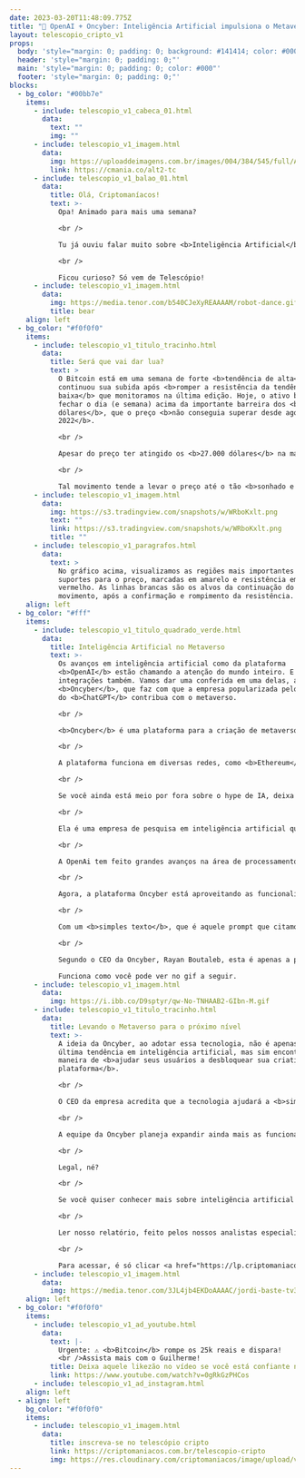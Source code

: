 ```yaml
---
date: 2023-03-20T11:48:09.775Z
title: "🤖 OpenAI + Oncyber: Inteligência Artificial impulsiona o Metaverso! 🤖"
layout: telescopio_cripto_v1
props:
  body: 'style="margin: 0; padding: 0; background: #141414; color: #000"'
  header: 'style="margin: 0; padding: 0;"'
  main: 'style="margin: 0; padding: 0; color: #000"'
  footer: 'style="margin: 0; padding: 0;"'
blocks:
  - bg_color: "#00bb7e"
    items:
      - include: telescopio_v1_cabeca_01.html
        data:
          text: ""
          img: ""
      - include: telescopio_v1_imagem.html
        data:
          img: https://uploaddeimagens.com.br/images/004/384/545/full/Altseason_Newsletter_final.png?1678449695
          link: https://cmania.co/alt2-tc
      - include: telescopio_v1_balao_01.html
        data:
          title: Olá, Criptomaníacos!
          text: >-
            Opa! Animado para mais uma semana?

            <br /> 

            Tu já ouviu falar muito sobre <b>Inteligência Artificial</b>, mas hoje eu trago algo que deve ser novo para você: o uso de IA em <b>Metaversos</b>.

            <br /> 

            Ficou curioso? Só vem de Telescópio!
      - include: telescopio_v1_imagem.html
        data:
          img: https://media.tenor.com/b540CJeXyREAAAAM/robot-dance.gif
          title: bear
    align: left
  - bg_color: "#f0f0f0"
    items:
      - include: telescopio_v1_titulo_tracinho.html
        data:
          title: Será que vai dar lua?
          text: >
            O Bitcoin está em uma semana de forte <b>tendência de alta</b> e
            continuou sua subida após <b>romper a resistência da tendência de
            baixa</b> que monitoramos na última edição. Hoje, o ativo briga para
            fechar o dia (e semana) acima da importante barreira dos <b>25.300
            dólares</b>, que o preço <b>não conseguia superar desde agosto de
            2022</b>. 

            <br /> 

            Apesar do preço ter atingido os <b>27.000 dólares</b> na manhã desta sexta-feira, vale ressaltar que ainda é importante uma confirmação de rompimento com o fechamento do gráfico diário de hoje, e o semanal, acima desse patamar para termos uma confirmação de rompimento. 

            <br /> 

            Tal movimento tende a levar o preço até o tão <b>sonhado e esperado 30k</b>. Por outro lado, se essa confirmação não acontecer e tivermos um sinal de <b>rompimento falso</b>, veremos um forte <b>movimento vendedor</b>. 
      - include: telescopio_v1_imagem.html
        data:
          img: https://s3.tradingview.com/snapshots/w/WRboKxlt.png
          text: ""
          link: https://s3.tradingview.com/snapshots/w/WRboKxlt.png
          title: ""
      - include: telescopio_v1_paragrafos.html
        data:
          text: >
            No gráfico acima, visualizamos as regiões mais importantes de
            suportes para o preço, marcadas em amarelo e resistência em
            vermelho. As linhas brancas são os alvos da continuação do
            movimento, após a confirmação e rompimento da resistência.
    align: left
  - bg_color: "#fff"
    items:
      - include: telescopio_v1_titulo_quadrado_verde.html
        data:
          title: Inteligência Artificial no Metaverso
          text: >-
            Os avanços em inteligência artificial como da plataforma
            <b>OpenAI</b> estão chamando a atenção do mundo inteiro. E suas
            integrações também. Vamos dar uma conferida em uma delas, a
            <b>Oncyber</b>, que faz com que a empresa popularizada pelo serviço
            do <b>ChatGPT</b> contribua com o metaverso.

            <br />

            <b>Oncyber</b> é uma plataforma para a criação de metaversos que permite exibir seus <b>NFTs</b> em experiências 3D totalmente inovadoras. O serviço alega ser a maneira mais fácil para artistas e colecionadores mostrarem seus ativos digitais (NFTs) em experiências <b>totalmente imersivas</b> (3D/VR), gratuitamente. 

            <br />

            A plataforma funciona em diversas redes, como <b>Ethereum</b> e <b>Solana</b> e não possui várias coleções de NFTs à venda. A empresa preferiu construir <b>infraestrutura</b> para que os seus usuários pudessem criar seus ambientes próprios.

            <br />

            Se você ainda está meio por fora sobre o hype de IA, deixa eu te apresentar a OpenAI…

            <br />

            Ela é uma empresa de pesquisa em inteligência artificial que tem como objetivo desenvolver e promover tecnologias amigáveis de IA que possam ser amplamente <b>utilizadas para beneficiar a humanidade</b>. 

            <br />

            A OpenAi tem feito grandes avanços na área de processamento de <b>linguagem natural</b> com seu modelo GPT (Generative Pretrained Transformer), que é capaz de <b>gerar texto coerente e relevante a partir de um comando do usuário</b>, que chamamos de prompt.

            <br />

            Agora, a plataforma Oncyber está aproveitando as funcionalidades da OpenAi para levar a <b>personalização de ambientes 3D</b> para o próximo nível. A novidade se chama <b>Magic Composer</b>, uma ferramenta alimentada pelo modelo GPT-3.5 da OpenAI que permite aos usuários customizar seus espaços virtuais por meio de comandos de texto. 

            <br />

            Com um <b>simples texto</b>, que é aquele prompt que citamos, o Magic Composer pode <b>alterar o céu, inserir obras de arte NFT que estão em sua carteira cripto em seu mundo virtual, mudar a aparência de quadros e muito mais</b>. 

            <br />

            Segundo o CEO da Oncyber, Rayan Boutaleb, esta é apenas a primeira versão da ferramenta, que já está sendo testada por um grupo seleto de usuários e será lançada em breve para todos.<br />

            Funciona como você pode ver no gif a seguir.
      - include: telescopio_v1_imagem.html
        data:
          img: https://i.ibb.co/D9sptyr/qw-No-TNHAAB2-GIbn-M.gif
      - include: telescopio_v1_titulo_tracinho.html
        data:
          title: Levando o Metaverso para o próximo nível
          text: >-
            A ideia da Oncyber, ao adotar essa tecnologia, não é apenas seguir a
            última tendência em inteligência artificial, mas sim encontrar uma
            maneira de <b>ajudar seus usuários a desbloquear sua criatividade na
            plataforma</b>. 

            <br /> 

            O CEO da empresa acredita que a tecnologia ajudará a <b>simplificar</b> o processo de personalização de ambientes e garantirá uma experiência ainda mais agradável para quem entrar nos mundos virtuais.

            <br /> 

            A equipe da Oncyber planeja expandir ainda mais as funcionalidades de inteligência artificial da plataforma permitindo que os usuários criem ambientes mais complexos e com ainda mais personalidade. Cada usuário poderá ter o <b>seu mundo, com seus NFTs e sua cara</b>. 

            <br /> 

            Legal, né?

            <br /> 

            Se você quiser conhecer mais sobre inteligência artificial e o setor blockchain, você pode ler o relatório que fizemos com o tema: <b>“5 criptomoedas de Inteligência Artificial para entrar no seu radar”</b>.

            <br /> 

            Ler nosso relatório, feito pelos nossos analistas especializados em cripto, é uma ótima forma de se atualizar e <b>saber mais sobre a junção de IA com o mercado de ativos digitais</b>.

            <br /> 

            Para acessar, é só clicar <a href="https://lp.criptomaniacos.io/5-criptos-de-inteligencia-artificial/" target="_blank">aqui</a>!
      - include: telescopio_v1_imagem.html
        data:
          img: https://media.tenor.com/3JL4jb4EKDoAAAAC/jordi-baste-tv3.gif
    align: left
  - bg_color: "#f0f0f0"
    items:
      - include: telescopio_v1_ad_youtube.html
        data:
          text: |-
            Urgente: ⚠️ <b>Bitcoin</b> rompe os 25k reais e dispara!
            <br />Assista mais com o Guilherme!
          title: Deixa aquele likezão no vídeo se você está confiante no BTC!
          link: https://www.youtube.com/watch?v=0gRkGzPHCos
      - include: telescopio_v1_ad_instagram.html
    align: left
  - align: left
    bg_color: "#f0f0f0"
    items:
      - include: telescopio_v1_imagem.html
        data:
          title: inscreva-se no telescópio cripto
          link: https://criptomaniacos.com.br/telescopio-cripto
          img: https://res.cloudinary.com/criptomaniacos/image/upload/v1662133224/telescopio/inscreva-se-telescopio.png
---
```

